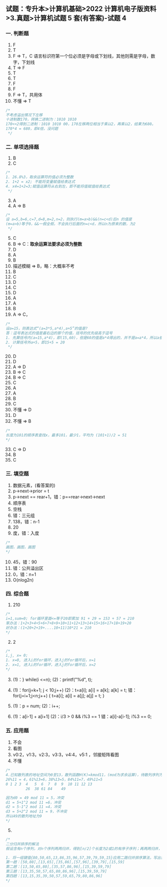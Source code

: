 ## 试题：专升本>计算机基础>2022 计算机电子版资料>3.真题>计算机试题 5 套(有答案)-试题 4

### 一. 判断题

1. F
2. T
3. F => T，C 语言标识符第一个位必须是字母或下划线，其他则需是字母，数字，下划线
4. T => F
5. T
6. T
7. F
8. F
9. F => T，共用体
10. 不懂 => T

```c
/*
不考虑溢出情况下左移
十进制数170，转换二进制为：1010 1010
170<<2得到二进制：1010 1010 00，170左移两位相当于乘以2，再乘以2，结果为680。
170*4 = 680，即4倍，没问题
 */
```

### 二. 单项选择题

1. B
2. C

```c
/*
1. 26.8%3，取余运算符的值必须为整数
2. 1+2 = x2; 不能将变量赋值给表达式
4. x4=1+2=3;赋值运算符从右到左，即不能将值赋值给表达式
 */
```

3. A
4. A => B

```c
/*
设 a=5,b=6,c=7,d=8,m=2,n=2，则执行(m=a>b)&&(n=c<d)后n 的值是
(m=a>b)等于0，&&一假全假，不会执行后面的n=c<d，所以n为原来的数，为2
 */
```

5. C
6. B => C：**取余运算法要求必须为整数**
7. D
8. A
9. B
10. 描述模糊 => B，略：大概率不考
11. B
12. C
13. D
14. C
15. D
16. A
17. A
18. B
19. A => C，

```c
/*
设a=15，则表达式“(a=3*5,a*4),a+5”的值是?
答：逗号表达式的值是最右边的那个的值，括号的优先级高于逗号
1. 先算括号内(a=15,a*4)，即(15,60)，但是60的值是a*4得出的，并不是a=a*4，所以a依旧是15
2. 计算括号外a+5，即15+5 = 20
 */
```

20. D
21. D
22. A => D
23. B => C
24. B => C
25. C
26. A
27. A
28. B
29. C
30. 不懂 => D
31. D
32. 不懂 => B

```c
/*
长度为101的顺序表查找x，最多101，最少1，平均为 (101+1)/2 = 51
*/
```

33. C => D
34. B
35. C

### 三. 填空题

1. 数据元素，(看答案的)
2. p->next->prior = t
3. p->next == rear+1，错：p==rear->next->next
4. 顺序表
5. 空栈
6. 错：三元组
7. 138，错：n-1
8. 20
9. 度，错：入度

```c
/*
画图，画图，画图
*/
```

10. 45，错：90
11. 错：公共溢出区
12. 0，错：n+1
13. O(nlog2n)

### 四. 综合题

1. 210

```c
/*
i=1,sum=0; for循环里面<=等于20即累加 91 + 29 = 153 + 57 = 210
笨办法：1+2+3+4+5+6+7+8+9+10+11+12+13+14+15+16+17+18+19+20
好办法：(1+20+2+19+....10+11)10*21 = 210
*/
```

2. 2

```c
/*
i,j, x= 0;
1. x=0, 进入i的for循环，进入j的for循环后，x=1
2. x=1, 进入i的for循环，进入j的for循环后，x=2
*/
```

3. (1)：} while(i <=n); (2)：printf("%d", t);

4. (1)：for(j=k+1; j < 10;j++) (2)：t=a[i]; a[i] = a[k]; a[k] = t;
   错：for(j=i+1;j<n;j++)
   { t=a[i]; a[i] = a[j]; a[j] = t; }
5. (1)：p = num; (2)：i++;
6. (1)：a[i-1] + a[i+1] (2)：i/3 > 0 && i%3 == 1
   错：a[i]-a[i-1];
   i%3 == 0;

### 五. 应用题

1. 不会
2. 看图
3. v0:2，v1:3，v2:3，v3:3，v4:4，v5:1 ，邻接矩阵看图
4. 不懂

```c
/*
4.已知散列表的地址空间为0至13，散列函数H(K)=kmod11，(mod为求余运算)，待散列序列为(26，61，38，84，49)，用二次探测法解决冲突，构造该序列的散列表，要求写出处理冲突的过程。
26%11 = 4，61%13=6，38%13=5，84%11=7，49%11=5
0 1 2 3  4   5  6  7  8  9  10 11 12 13
         26  38 61 84    49

因为d0 = 49 mod 11 = 5，冲突
d1 = 5+1^2 mod 11 =6，冲突
d2 = 5-1^2 mod 11 =4，冲突
d3 = 5+2^2 mod 11 = 9，不冲突
所以49的散列地址为9
*/
```

5.

```c
/*
二分归并排序的解法
假设含有n个序列，对n个序列两两归并，得到[n/2]个长度为2或1的有序子序列；再两两归并，不断重复，直至得到一个长度为n的有序序列位置，看下面例题

1. 将一组键值{80,50,65,13,86,35,96,57,39,79,59,15}应用二路归并排序算法，写出各躺的结果
第一趟：[50,80],[13,65],[35,86],[57,96],[39,79],[15,59]
第二趟：[13,50,65,80],[35,57,86,96],[15,39,59,79]
第三趟：[13,35,50,57,65,80,86,96],[15,39,59,79]
第四趟：[13,15,35,39,50,57,59,65,79,80,86,96]
*/
```
